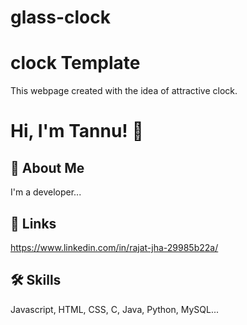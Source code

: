 # glass-clock

# clock Template

This webpage created with the idea of attractive clock.

# Hi, I'm Tannu! 👋


## 🚀 About Me
I'm a developer...


## 🔗 Links
https://www.linkedin.com/in/rajat-jha-29985b22a/

## 🛠 Skills
Javascript, HTML, CSS, C, Java, Python, MySQL...

